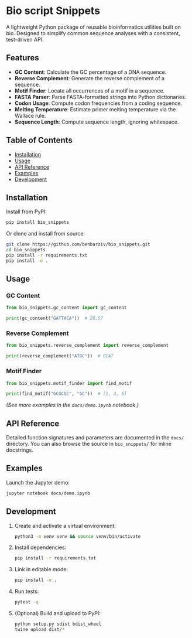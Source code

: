 # Bio script Snippets





A lightweight Python package of reusable bioinformatics utilities built on bio. Designed to simplify common sequence analyses with a consistent, test-driven API.

## Features

* **GC Content**: Calculate the GC percentage of a DNA sequence.
* **Reverse Complement**: Generate the reverse complement of a sequence.
* **Motif Finder**: Locate all occurrences of a motif in a sequence.
* **FASTA Parser**: Parse FASTA-formatted strings into Python dictionaries.
* **Codon Usage**: Compute codon frequencies from a coding sequence.
* **Melting Temperature**: Estimate primer melting temperature via the Wallace rule.
* **Sequence Length**: Compute sequence length, ignoring whitespace.


## Table of Contents

* [Installation](#installation)
* [Usage](#usage)
* [API Reference](#api-reference)
* [Examples](#examples)
* [Development](#development)


## Installation

Install from PyPI:

```bash
pip install bio_snippets
```

Or clone and install from source:

```bash
git clone https://github.com/benbarziv/bio_snippets.git
cd bio_snippets
pip install -r requirements.txt
pip install -e .
```

## Usage

### GC Content

```python
from bio_snippets.gc_content import gc_content

print(gc_content("GATTACA"))  # 28.57
```

### Reverse Complement

```python
from bio_snippets.reverse_complement import reverse_complement

print(reverse_complement("ATGC"))  # GCAT
```

### Motif Finder

```python
from bio_snippets.motif_finder import find_motif

print(find_motif("GCGCGC", "GC"))  # [1, 3, 5]
```

*(See more examples in the `docs/demo.ipynb` notebook.)*

## API Reference

Detailed function signatures and parameters are documented in the `docs/` directory. You can also browse the source in `bio_snippets/` for inline docstrings.

## Examples

Launch the Jupyter demo:

```bash
jupyter notebook docs/demo.ipynb
```

## Development

1. Create and activate a virtual environment:

   ```bash
   python3 -m venv venv && source venv/bin/activate
   ```
2. Install dependencies:

   ```bash
   pip install -r requirements.txt
   ```
3. Link in editable mode:

   ```bash
   pip install -e .
   ```
4. Run tests:

   ```bash
   pytest -q
   ```
5. (Optional) Build and upload to PyPI:

   ```bash
   python setup.py sdist bdist_wheel
   twine upload dist/*
   ```

